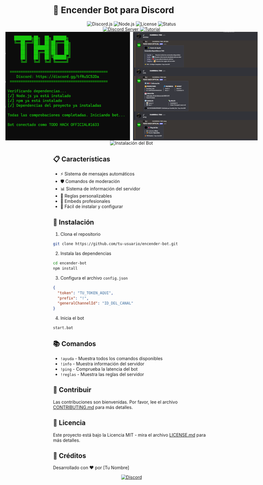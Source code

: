 # 🤖 Encender Bot para Discord

<div align="center">
  <img src="https://img.shields.io/badge/Discord.js-v14-blue.svg" alt="Discord.js">
  <img src="https://img.shields.io/badge/Node.js-v18-green.svg" alt="Node.js">
  <img src="https://img.shields.io/badge/License-MIT-yellow.svg" alt="License">
  <img src="https://img.shields.io/badge/Status-Active-success.svg" alt="Status">
</div>

<div align="center">
  <a href="https://discord.gg/tfRuSC52Da">
    <img src="https://img.shields.io/badge/Discord-Unirse_al_Servidor-%237289DA.svg?style=for-the-badge&logo=discord&logoColor=white" alt="Discord Server">
  </a>
  <a href="https://youtu.be/tutorial-id">
    <img src="https://img.shields.io/badge/YouTube-Tutorial_de_Instalación-%23FF0000.svg?style=for-the-badge&logo=youtube&logoColor=white" alt="Tutorial">
  </a>
</div>

<div align="center" style="display: flex; justify-content: center; gap: 10px;">
  <img src="./img/preview1.png" width="400" alt="Preview Bot">
  <img src="./img/preview2.png" width="400" alt="Preview Comandos">
</div>

<div align="center">
  <img src="https://i.imgur.com/THOBot3.png" width="800" alt="Instalación del Bot">
</div>

## 📋 Características

- ⚡ Sistema de mensajes automáticos
- 🛡️ Comandos de moderación
- 📊 Sistema de información del servidor
- 📜 Reglas personalizables
- 🎨 Embeds profesionales
- 🚀 Fácil de instalar y configurar

## 🔧 Instalación

1. Clona el repositorio
```bash
git clone https://github.com/tu-usuario/encender-bot.git
```

2. Instala las dependencias
```bash
cd encender-bot
npm install
```

3. Configura el archivo `config.json`
```json
{
  "token": "TU_TOKEN_AQUI",
  "prefix": "!",
  "generalChannelId": "ID_DEL_CANAL"
}
```

4. Inicia el bot
```bash
start.bat
```

## 📚 Comandos

- `!ayuda` - Muestra todos los comandos disponibles
- `!info` - Muestra información del servidor
- `!ping` - Comprueba la latencia del bot
- `!reglas` - Muestra las reglas del servidor

## 🤝 Contribuir

Las contribuciones son bienvenidas. Por favor, lee el archivo [CONTRIBUTING.md](CONTRIBUTING.md) para más detalles.

## 📝 Licencia

Este proyecto está bajo la Licencia MIT - mira el archivo [LICENSE.md](LICENSE.md) para más detalles.

## 🌟 Créditos

Desarrollado con ❤️ por [Tu Nombre]

<div align="center">
  <a href="https://discord.gg/tfRuSC52Da">
    <img src="https://img.shields.io/discord/SERVER_ID?color=7289da&logo=discord&logoColor=white" alt="Discord">
  </a>
</div>
